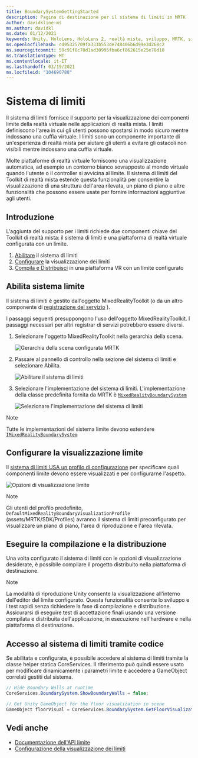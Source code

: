 ```yaml
---
title: BoundarySystemGettingStarted
description: Pagina di destinazione per il sistema di limiti in MRTK
author: davidkline-ms
ms.author: davidkl
ms.date: 01/12/2021
keywords: Unity, HoloLens, HoloLens 2, realtà mista, sviluppo, MRTK, sistema di limiti,
ms.openlocfilehash: cd95325709fa331b553de748406b6d99e3d268c2
ms.sourcegitcommit: 59c91f8c70d1ad30995fba6cf862615e25e78d10
ms.translationtype: MT
ms.contentlocale: it-IT
ms.lasthandoff: 03/19/2021
ms.locfileid: "104690788"
---
```

# <a name="boundary-system"></a>Sistema di limiti

Il sistema di limiti fornisce il supporto per la visualizzazione dei componenti limite della realtà virtuale nelle applicazioni di realtà mista. I limiti definiscono l'area in cui gli utenti possono spostarsi in modo sicuro mentre indossano una cuffia virtuale. I limiti sono un componente importante di un'esperienza di realtà mista per aiutare gli utenti a evitare gli ostacoli non visibili mentre indossano una cuffia virtuale.

Molte piattaforme di realtà virtuale forniscono una visualizzazione automatica, ad esempio un contorno bianco sovrapposto al mondo virtuale quando l'utente o il controller si avvicina al limite. Il sistema di limiti del Toolkit di realtà mista estende questa funzionalità per consentire la visualizzazione di una struttura dell'area rilevata, un piano di piano e altre funzionalità che possono essere usate per fornire informazioni aggiuntive agli utenti.

## <a name="getting-started"></a>Introduzione

L'aggiunta del supporto per i limiti richiede due componenti chiave del Toolkit di realtà mista: il sistema di limiti e una piattaforma di realtà virtuale configurata con un limite.

1. [Abilitare](#enable-boundary-system) il sistema di limiti
2. [Configurare](#configure-boundary-visualization) la visualizzazione dei limiti
3. [Compila e Distribuisci](#build-and-deploy) in una piattaforma VR con un limite configurato

## <a name="enable-boundary-system"></a>Abilita sistema limite

Il sistema di limiti è gestito dall'oggetto MixedRealityToolkit (o da un altro componente di [registrazione del servizio](xref:Microsoft.MixedReality.Toolkit.IMixedRealityServiceRegistrar) ).

I passaggi seguenti presuppongono l'uso dell'oggetto MixedRealityToolkit. I passaggi necessari per altri registrar di servizi potrebbero essere diversi.

1. Selezionare l'oggetto MixedRealityToolkit nella gerarchia della scena.

    ![Gerarchia della scena configurata MRTK](../images/MRTK_ConfiguredHierarchy.png)

1. Passare al pannello di controllo nella sezione del sistema di limiti e selezionare Abilita.

    ![Abilitare il sistema di limiti](../images/boundary/MRTKConfig_Boundary.png)

1. Selezionare l'implementazione del sistema di limiti. L'implementazione della classe predefinita fornita da MRTK è [`MixedRealityBoundarySystem`](xref:Microsoft.MixedReality.Toolkit.Boundary.MixedRealityBoundarySystem)

    ![Selezionare l'implementazione del sistema di limiti](../images/boundary/BoundarySelectSystemType.png)

> [!NOTE]
> Tutte le implementazioni del sistema limite devono estendere [`IMixedRealityBoundarySystem`](xref:Microsoft.MixedReality.Toolkit.Boundary.IMixedRealityBoundarySystem)

## <a name="configure-boundary-visualization"></a>Configurare la visualizzazione limite

Il [sistema di limiti USA un profilo di configurazione](ConfiguringBoundaryVisualization.md) per specificare quali componenti limite devono essere visualizzati e per configurarne l'aspetto.

![Opzioni di visualizzazione limite](../images/boundary/BoundaryVisualizationProfile.png)

> [!NOTE]
> Gli utenti del profilo predefinito, `DefaultMixedRealityBoundaryVisualizationProfile` (assets/MRTK/SDK/Profiles) avranno il sistema di limiti preconfigurato per visualizzare un piano di piano, l'area di riproduzione e l'area rilevata.

## <a name="build-and-deploy"></a>Eseguire la compilazione e la distribuzione

Una volta configurato il sistema di limiti con le opzioni di visualizzazione desiderate, è possibile compilare il progetto distribuito nella piattaforma di destinazione.

> [!NOTE]
> La modalità di riproduzione Unity consente la visualizzazione all'interno dell'editor del limite configurato. Questa funzionalità consente lo sviluppo e i test rapidi senza richiedere la fase di compilazione e distribuzione. Assicurarsi di eseguire test di accettazione finali usando una versione compilata e distribuita dell'applicazione, in esecuzione nell'hardware e nella piattaforma di destinazione.

## <a name="accessing-boundary-system-via-code"></a>Accesso al sistema di limiti tramite codice

Se abilitata e configurata, è possibile accedere al sistema di limiti tramite la classe helper statica CoreServices. Il riferimento può quindi essere usato per modificare dinamicamente i parametri limite e accedere a GameObject correlati gestiti dal sistema.

```c#
// Hide Boundary Walls at runtime
CoreServices.BoundarySystem.ShowBoundaryWalls = false;

// Get Unity GameObject for the floor visualization in scene
GameObject floorVisual = CoreServices.BoundarySystem.GetFloorVisualization();
```

## <a name="see-also"></a>Vedi anche

- [Documentazione dell'API limite](xref:Microsoft.MixedReality.Toolkit.Boundary)
- [Configurazione della visualizzazione dei limiti](ConfiguringBoundaryVisualization.md)
